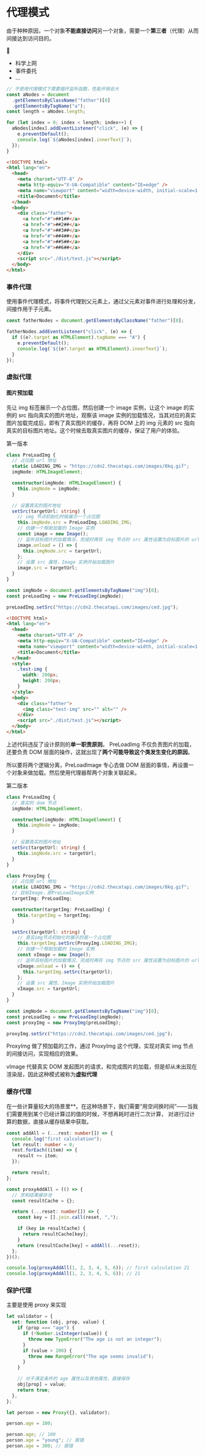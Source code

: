# 代理模式

由于种种原因，一个对象**不能直接访问**另一个对象，需要一个**第三者**（代理）从而间接达到访问目的。

🌰

- 科学上网
- 事件委托
- ...

```typescript
// 不使用代理模式下需要循环监听函数，性能开销会大
const aNodes = document
  .getElementsByClassName("father")[0]
  .getElementsByTagName("a");
const length = aNodes.length;

for (let index = 0; index < length; index++) {
  aNodes[index].addEventListener("click", (e) => {
    e.preventDefault();
    console.log(`${aNodes[index].innerText}`);
  });
}
```

```html
<!DOCTYPE html>
<html lang="en">
  <head>
    <meta charset="UTF-8" />
    <meta http-equiv="X-UA-Compatible" content="IE=edge" />
    <meta name="viewport" content="width=device-width, initial-scale=1.0" />
    <title>Document</title>
  </head>
  <body>
    <div class="father">
      <a href="#">##1##</a>
      <a href="#">##2##</a>
      <a href="#">##3##</a>
      <a href="#">##4##</a>
      <a href="#">##5##</a>
      <a href="#">##6##</a>
    </div>
    <script src="./dist/test.js"></script>
  </body>
</html>
```

### 事件代理

使用事件代理模式，将事件代理到父元素上，通过父元素对事件进行处理和分发，间接作用于子元素。

```typescript
const fatherNodes = document.getElementsByClassName("father")[0];

fatherNodes.addEventListener("click", (e) => {
  if ((e?.target as HTMLElement).tagName === "A") {
    e.preventDefault();
    console.log(`${(e?.target as HTMLElement).innerText}`);
  }
});
```

### 虚拟代理

#### 图片预加载

先让 img 标签展示一个占位图，然后创建一个 image 实例，让这个 image 的实例的 src 指向真实的图片地址，观察该 image 实例的加载情况，当其对应的真实图片加载完成后，即有了真实图片的缓存，再将 DOM 上的 img 元素的 src 指向真实的目标图片地址。这个时候去取真实图片的缓存，保证了用户的体验。

第一版本

```typescript
class PreLoadImg {
  // 占位图 url 地址
  static LOADING_IMG = "https://cdn2.thecatapi.com/images/8kq.gif";
  imgNode: HTMLImageElement;

  constructor(imgNode: HTMLImageElement) {
    this.imgNode = imgNode;
  }

  // 设置真实的图片地址
  setSrc(targetUrl: string) {
    // img 节点初始化时候展示一个占位图
    this.imgNode.src = PreLoadImg.LOADING_IMG;
    // 创建一个帮助加载的 Image 实例
    const image = new Image();
    // 监听目标图片的加载情况，完成时再将 img 节点的 src 属性设置为目标图片的 url
    image.onload = () => {
      this.imgNode.src = targetUrl;
    };
    // 设置 src 属性，Image 实例开始加载图片
    image.src = targetUrl;
  }
}

const imgNode = document.getElementsByTagName("img")[0];
const preLoadImg = new PreLoadImg(imgNode);

preLoadImg.setSrc("https://cdn2.thecatapi.com/images/ced.jpg");
```

```html
<!DOCTYPE html>
<html lang="en">
  <head>
    <meta charset="UTF-8" />
    <meta http-equiv="X-UA-Compatible" content="IE=edge" />
    <meta name="viewport" content="width=device-width, initial-scale=1.0" />
    <title>Document</title>
  </head>
  <style>
    .test-img {
      width: 200px;
      height: 200px;
    }
  </style>
  <body>
    <div class="father">
      <img class="test-img" src="" alt="" />
    </div>
    <script src="./dist/test.js"></script>
  </body>
</html>
```

上述代码违反了设计原则的**单一职责原则**。 PreLoadImg 不仅负责图片的加载，还要负责 DOM 层面的操作，这就出现了**两个可能导致这个类发生变化的原因**。

所以要将两个逻辑分离，PreLoadImage 专心去做 DOM 层面的事情，再设置一个对象来做加载。然后使用代理器帮两个对象关联起来。

第二版本

```typescript
class PreLoadImg {
  // 真实的 dom 节点
  imgNode: HTMLImageElement;

  constructor(imgNode: HTMLImageElement) {
    this.imgNode = imgNode;
  }

  // 设置真实的图片地址
  setSrc(targetUrl: string) {
    this.imgNode.src = targetUrl;
  }
}

class ProxyImg {
  // 占位图 url 地址
  static LOADING_IMG = "https://cdn2.thecatapi.com/images/8kq.gif";
  // 目标Image，即PreLoadImage实例
  targetImg: PreLoadImg;

  constructor(targetImg: PreLoadImg) {
    this.targetImg = targetImg;
  }

  setSrc(targetUrl: string) {
    // 真实img节点初始化时展示的是一个占位图
    this.targetImg.setSrc(ProxyImg.LOADING_IMG);
    // 创建一个帮助加载的 Image 实例
    const vImage = new Image();
    // 监听目标图片的加载情况，完成时再将 img 节点的 src 属性设置为目标图片的 url
    vImage.onload = () => {
      this.targetImg.setSrc(targetUrl);
    };
    // 设置 src 属性，Image 实例开始加载图片
    vImage.src = targetUrl;
  }
}

const imgNode = document.getElementsByTagName("img")[0];
const preLoadImg = new PreLoadImg(imgNode);
const proxyImg = new ProxyImg(preLoadImg);

proxyImg.setSrc("https://cdn2.thecatapi.com/images/ced.jpg");
```

ProxyImg 做了预加载的工作，通过 ProxyImg 这个代理，实现对真实 img 节点的间接访问，实现相应的效果。

vImage 代替真实 DOM 发起图片的请求，和完成图片的加载，但是却从未出现在渲染层，因此这种模式被称为**虚拟代理**

### 缓存代理

在一些计算量较大的场景里\*\*。在这种场景下，我们需要“用空间换时间”——当我们需要用到某个已经计算过的值的时候，不想再耗时进行二次计算，
对进行过计算的数据，直接从缓存结果中获取。

```typescript
const addAll = (...rest: number[]) => {
  console.log("first calculation");
  let result: number = 0;
  rest.forEach((item) => {
    result += item;
  });

  return result;
};

const proxyAddAll = (() => {
  // 求和结果缓存池
  const resultCache = {};

  return (...reset: number[]) => {
    const key = [].join.call(reset, ",");

    if (key in resultCache) {
      return resultCache[key];
    }
    return (resultCache[key] = addAll(...reset));
  };
})();

console.log(proxyAddAll(1, 2, 3, 4, 5, 6)); // first calculation 21
console.log(proxyAddAll(1, 2, 3, 4, 5, 6)); // 21
```

### 保护代理

主要是使用 proxy 来实现

```typescript
let validator = {
  set: function (obj, prop, value) {
    if (prop === "age") {
      if (!Number.isInteger(value)) {
        throw new TypeError("The age is not an integer");
      }
      if (value > 200) {
        throw new RangeError("The age seems invalid");
      }
    }

    // 对于满足条件的 age 属性以及其他属性，直接保存
    obj[prop] = value;
    return true;
  },
};

let person = new Proxy({}, validator);

person.age = 100;

person.age; // 100
person.age = "young"; // 报错
person.age = 300; // 报错
```
